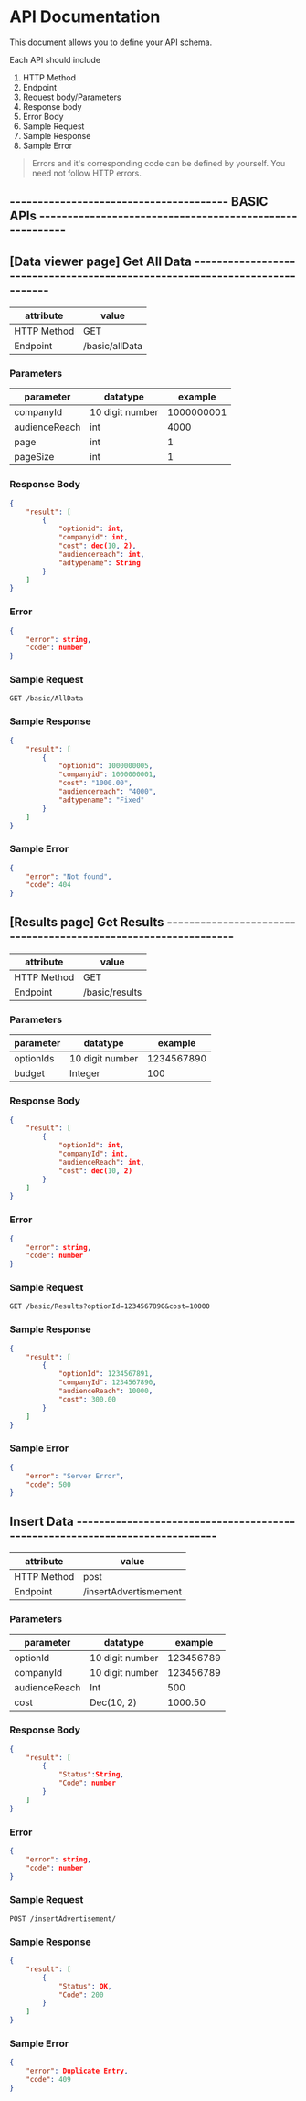 # API Documentation

This document allows you to define your API schema.

Each API should include

1. HTTP Method
2. Endpoint
3. Request body/Parameters
4. Response body
5. Error Body
6. Sample Request
7. Sample Response
8. Sample Error

> Errors and it's corresponding code can be defined by yourself. You need not follow HTTP errors.

## --------------------------------------- BASIC APIs --------------------------------------------------------

## [Data viewer page] Get All Data ----------------------------------------------------------------------------

| attribute   | value          |
| ----------- | -------------- |
| HTTP Method | GET            |
| Endpoint    | /basic/allData |

### Parameters

|   parameter   | datatype        | example    |
| ------------- | --------------- | ---------- |
| companyId     | 10 digit number | 1000000001 |
| audienceReach |       int       |    4000    |
| page          |       int       |    1       |
| pageSize      |       int       |    1       |

### Response Body

```json
{
    "result": [
        {
            "optionid": int,
            "companyid": int,
            "cost": dec(10, 2),
            "audiencereach": int,
            "adtypename": String
        }
    ]
}
```

### Error

```json
{
	"error": string,
	"code": number
}
```

### Sample Request

```http
GET /basic/AllData
```

### Sample Response

```json
{
    "result": [
        {
            "optionid": 1000000005,
            "companyid": 1000000001,
            "cost": "1000.00",
            "audiencereach": "4000",
            "adtypename": "Fixed"
        }
    ]
}
```

### Sample Error

```json
{
	"error": "Not found",
	"code": 404
}
```


## [Results page] Get Results ---------------------------------------------------------------

| attribute   | value           |
| ----------- | --------------- |
| HTTP Method | GET             |
| Endpoint    | /basic/results  |

### Parameters

| parameter | datatype        | example    |
| --------- | --------------- | ---------- |
| optionIds | 10 digit number | 1234567890 |
| budget    | Integer         | 100        |

### Response Body

```json
{
    "result": [
        {
            "optionId": int,
            "companyId": int,
            "audienceReach": int,
            "cost": dec(10, 2)
        }
    ]
}
```

### Error

```json
{
	"error": string,
	"code": number
}
```

### Sample Request

```http
GET /basic/Results?optionId=1234567890&cost=10000
```

### Sample Response

```json
{
    "result": [
        {
            "optionId": 1234567891,
            "companyId": 1234567890,
            "audienceReach": 10000,
            "cost": 300.00
        }
    ]
}
```

### Sample Error

```json
{
	"error": "Server Error",
	"code": 500
}
```

## Insert Data ----------------------------------------------------------------------------

| attribute   | value         |
| ----------- | ------------- |
| HTTP Method | post          |
| Endpoint    | /insertAdvertismement |

### Parameters

| parameter      | datatype        | example   |
| ---------      | --------------- | --------- |
| optionId       | 10 digit number | 123456789 |
| companyId      | 10 digit number | 123456789 |
| audienceReach  | Int             | 500       |
| cost           | Dec(10, 2)      | 1000.50   |



### Response Body

```json
{
    "result": [
        {
            "Status":String,
            "Code": number
        }
    ]
}
```

### Error

```json
{
	"error": string,
	"code": number
}
```

### Sample Request

```http
POST /insertAdvertisement/
```

### Sample Response

```json
{
    "result": [
        {
            "Status": OK,
            "Code": 200
        }
    ]
}
```

### Sample Error

```json
{
	"error": Duplicate Entry,
	"code": 409
}
```
